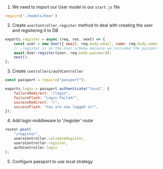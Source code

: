 1. We need to import our User model in our `start.js` file
```js
require('./models/User')
```
2. Create `userController.register` method to deal with creating the user and registering it to DB
```js
exports.register = async (req, res, next) => {
	const user = new User({ email: req.body.email, name: req.body.name });
	// .register is on the User schema because we included the passportLocalMongoose plugin in the model
	await User.register(user, req.body.password);
	next();
};

```
3. Create `controllers/authController`
```js
const passport = require("passport");

exports.login = passport.authenticate("local", {
	failureRedirect: "/login",
	failureFlash: "Login Failed!",
	successRedirect: "/",
	successFlash: "You are now logged in!",
});
```
4. Add login middleware to '/register' route
```js
router.post(
	"/register",
	usersController.validateRegister,
	usersController.register,
	authController.login
);
```
5. Configure passport to use local strategy